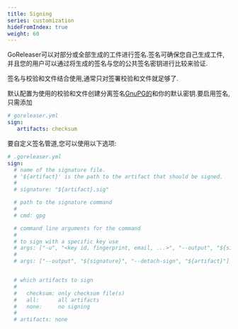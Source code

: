 ```yaml
---
title: Signing
series: customization
hideFromIndex: true
weight: 60
---
```

GoReleaser可以对部分或全部生成的工件进行签名.签名可确保您自己生成工件,并且您的用户可以通过将生成的签名与您的公共签名密钥进行比较来验证.

签名与校验和文件结合使用,通常只对签署校验和文件就足够了.

默认配置为使用的校验和文件创建分离签名[GnuPG的](https://www.gnupg.org/)和你的默认密钥.要启用签名,只需添加

```yaml
# goreleaser.yml
sign:
   artifacts: checksum
```

要自定义签名管道,您可以使用以下选项:

```yml
# .goreleaser.yml
sign:
  # name of the signature file.
  # '${artifact}' is the path to the artifact that should be signed.
  #
  # signature: "${artifact}.sig"

  # path to the signature command
  #
  # cmd: gpg

  # command line arguments for the command
  #
  # to sign with a specific key use
  # args: ["-u", "<key id, fingerprint, email, ...>", "--output", "${signature}", "--detach-sign", "${artifact}"]
  #
  # args: ["--output", "${signature}", "--detach-sign", "${artifact}"]


  # which artifacts to sign
  #
  #   checksum: only checksum file(s)
  #   all:      all artifacts
  #   none:     no signing
  #
  # artifacts: none
```

